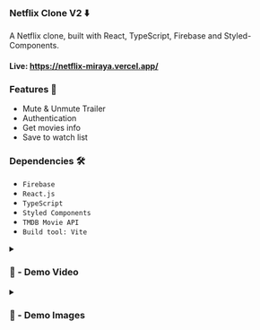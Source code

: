 ### Netflix Clone V2 ⬇️
A Netflix clone, built with React, TypeScript, Firebase and Styled-Components. <br>
#### Live: https://netflix-miraya.vercel.app/  



### Features 🎉

- Mute & Unmute Trailer
- Authentication
- Get movies info 
- Save to watch list



### Dependencies 🛠️

* `Firebase`
* `React.js`
* `TypeScript`
* `Styled Components`
* `TMDB Movie API`
* `Build tool: Vite`


<details>
<summary><h3> 🎥 - Demo Video </h3></summary>
<video src="https://user-images.githubusercontent.com/71933266/206354982-e53f92de-6462-44f1-ab51-4e51c9816581.mp4" controls="controls" >
</video>
</details>

 <details>
<summary><h3> 📸 - Demo Images </h3></summary>

 
![netflix1](https://user-images.githubusercontent.com/71933266/206354412-b53ec961-117f-4c4d-9509-a63d9d597067.png)

#
![netflix2](https://user-images.githubusercontent.com/71933266/206354420-ad7c4b82-4815-423e-b8d6-5fa7791acd80.png)

 
#

 ![netflix3](https://user-images.githubusercontent.com/71933266/206354434-51944382-4d2d-4405-817c-314297da7a1b.png)

#

 ![netflix4](https://user-images.githubusercontent.com/71933266/206354455-3c628617-0dab-41f5-8383-89ad3f5c9801.png)

 

 
</details>

 

 

